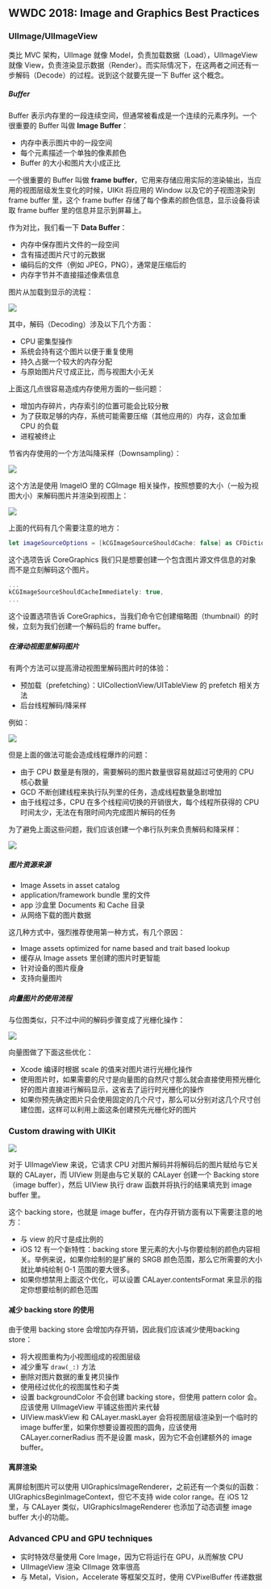 ## WWDC 2018: Image and Graphics Best Practices

### UIImage/UIImageView

类比 MVC 架构，UIImage 就像 Model，负责加载数据（Load），UIImageView 就像 View，负责渲染显示数据（Render）。而实际情况下，在这两者之间还有一步解码（Decode）的过程。说到这个就要先提一下 Buffer 这个概念。

##### Buffer

Buffer 表示内存里的一段连续空间，但通常被看成是一个连续的元素序列。一个很重要的 Buffer 叫做 **Image Buffer**：

* 内存中表示图片中的一段空间
* 每个元素描述一个单独的像素颜色
* Buffer 的大小和图片大小成正比

一个很重要的 Buffer 叫做 **frame buffer**，它用来存储应用实际的渲染输出，当应用的视图层级发生变化的时候，UIKit 将应用的 Window 以及它的子视图渲染到 frame buffer 里，这个 frame buffer 存储了每个像素的颜色信息，显示设备将读取 frame buffer 里的信息并显示到屏幕上。

作为对比，我们看一下 **Data Buffer**：

* 内存中保存图片文件的一段空间
* 含有描述图片尺寸的元数据
* 编码后的文件（例如 JPEG，PNG），通常是压缩后的
* 内存字节并不直接描述像素信息

图片从加载到显示的流程：

![](images/pipeline_in_action.png)

其中，解码（Decoding）涉及以下几个方面：

* CPU 密集型操作
* 系统会持有这个图片以便于重复使用
* 持久占据一个较大的内存分配
* 与原始图片尺寸成正比，而与视图大小无关

上面这几点很容易造成内存使用方面的一些问题：

* 增加内存碎片，内存索引的位置可能会比较分散
* 为了获取足够的内存，系统可能需要压缩（其他应用的）内存，这会加重 CPU 的负载
* 进程被终止

节省内存使用的一个方法叫降采样（Downsampling）：

![](/images/downsampling.png)

这个方法是使用 ImageIO 里的 CGImage 相关操作，按照想要的大小（一般为视图大小）来解码图片并渲染到视图上：

![](/images/downsampling_code.png)

上面的代码有几个需要注意的地方：

```swift
let imageSourceOptions = [kCGImageSourceShouldCache: false] as CFDictionary
```

这个选项告诉 CoreGraphics 我们只是想要创建一个包含图片源文件信息的对象而不是立刻解码这个图片。

```swift
...
kCGImageSourceShouldCacheImmediately: true,
...
```

这个设置选项告诉 CoreGraphics，当我们命令它创建缩略图（thumbnail）的时候，立刻为我们创建一个解码后的 frame buffer。

##### 在滑动视图里解码图片

有两个方法可以提高滑动视图里解码图片时的体验：

* 预加载（prefetching）：UICollectionView/UITableView 的 prefetch 相关方法
* 后台线程解码/降采样

例如：

![](/images/prefetch_downsampling.png)

但是上面的做法可能会造成线程爆炸的问题：

* 由于 CPU 数量是有限的，需要解码的图片数量很容易就超过可使用的 CPU 核心数量
* GCD 不断创建线程来执行队列里的任务，造成线程数量急剧增加
* 由于线程过多，CPU 在多个线程间切换的开销很大，每个线程所获得的 CPU 时间太少，无法在有限时间内完成图片解码的任务

为了避免上面这些问题，我们应该创建一个串行队列来负责解码和降采样：

![](/images/serial_queue_downsampling.png)

##### 图片资源来源

* Image Assets in asset catalog
* application/framework bundle 里的文件
* app 沙盒里 Documents 和 Cache 目录
* 从网络下载的图片数据

这几种方式中，强烈推荐使用第一种方式，有几个原因：

* Image assets optimized for name based and trait based lookup
* 缓存从 Image assets 里创建的图片时更智能
* 针对设备的图片瘦身
* 支持向量图片

##### 向量图片的使用流程

与位图类似，只不过中间的解码步骤变成了光栅化操作：

![](/images/vector_pipeline.png)

向量图做了下面这些优化：

* Xcode 编译时根据 scale 的值来对图片进行光栅化操作
* 使用图片时，如果需要的尺寸是向量图的自然尺寸那么就会直接使用预光栅化好的图片直接进行解码显示，这省去了运行时光栅化的操作
* 如果你预先确定图片只会使用固定的几个尺寸，那么可以分别对这几个尺寸创建位图，这样可以利用上面这条创建预先光栅化好的图片

### Custom drawing with UIKit

 ![](/images/uiimageview_vs_uiview.png)
 
 对于 UIImageView 来说，它请求 CPU 对图片解码并将解码后的图片赋给与它关联的 CALayer，而 UIView 则是由与它关联的 CALayer 创建一个 Backing store（image buffer），然后 UIView 执行 draw 函数并将执行的结果填充到 image buffer 里。
 
这个 backing store，也就是 image buffer，在内存开销方面有以下需要注意的地方：

* 与 view 的尺寸是成比例的
* iOS 12 有一个新特性：backing store 里元素的大小与你要绘制的颜色内容相关。举例来说，如果你绘制的是扩展的 SRGB 颜色范围，那么它所需要的大小就比单纯绘制 0-1 范围的要大很多。
* 如果你想禁用上面这个优化，可以设置 CALayer.contentsFormat 来显示的指定你想要绘制的颜色范围

#### 减少 backing store 的使用

由于使用 backing store 会增加内存开销，因此我们应该减少使用backing store：

* 将大视图重构为小视图组成的视图层级
* 减少重写 `draw(_:)` 方法
* 删除对图片数据的重复拷贝操作
* 使用经过优化的视图属性和子类
* 设置 backgroundColor 不会创建 backing store，但使用 pattern color 会。应该使用 UIImageView 平铺这些图片来代替
* UIView.maskView 和 CALayer.maskLayer 会将视图层级渲染到一个临时的 image buffer里，如果你想要设置视图的圆角，应该使用 CALayer.cornerRadius 而不是设置 mask，因为它不会创建额外的 image buffer。

#### 离屏渲染

离屏绘制图片可以使用 UIGraphicsImageRenderer，之前还有一个类似的函数：UIGraphicsBeginImageContext，但它不支持 wide color range。在 iOS 12 里，与 CALayer 类似，UIGraphicsImageRenderer 也添加了动态调整 image buffer 大小的功能。

### Advanced CPU and GPU techniques

* 实时特效尽量使用 Core Image，因为它将运行在 GPU，从而解放 CPU
* UIImageView 渲染 CIImage 效率很高
* 与 Metal，Vision，Accelerate 等框架交互时，使用 CVPixelBuffer 传递数据


